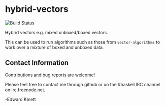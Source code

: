 hybrid-vectors
==============

[![Build Status](https://secure.travis-ci.org/ekmett/hybrid-vectors.png?branch=master)](http://travis-ci.org/ekmett/hybrid-vectors)

Hybrid vectors e.g. mixed unboxed/boxed vectors.

This can be used to run algorithms such as those from `vector-algorithms` to work over a mixture of boxed and unboxed data.

Contact Information
-------------------

Contributions and bug reports are welcome!

Please feel free to contact me through github or on the #haskell IRC channel on irc.freenode.net.

-Edward Kmett
